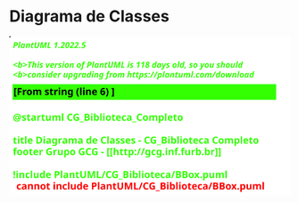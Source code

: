 # Diagrama de Classes

![Diagrama de Classes](svg/plantUML/CG_Biblioteca_Completo.svg "Diagrama de Classes")  

